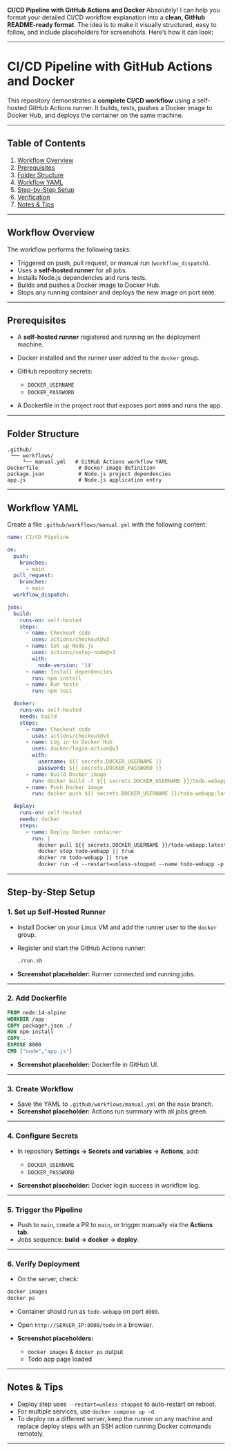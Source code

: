 **CI/CD Pipeline with GitHub Actions and Docker**
Absolutely! I can help you format your detailed CI/CD workflow explanation into a **clean, GitHub README-ready format**. The idea is to make it visually structured, easy to follow, and include placeholders for screenshots. Here’s how it can look:

---

# CI/CD Pipeline with GitHub Actions and Docker

This repository demonstrates a **complete CI/CD workflow** using a self-hosted GitHub Actions runner. It builds, tests, pushes a Docker image to Docker Hub, and deploys the container on the same machine.

---

## Table of Contents

1. [Workflow Overview](#workflow-overview)
2. [Prerequisites](#prerequisites)
3. [Folder Structure](#folder-structure)
4. [Workflow YAML](#workflow-yaml)
5. [Step-by-Step Setup](#step-by-step-setup)
6. [Verification](#verification)
7. [Notes & Tips](#notes--tips)

---

## Workflow Overview

The workflow performs the following tasks:

* Triggered on push, pull request, or manual run (`workflow_dispatch`).
* Uses a **self-hosted runner** for all jobs.
* Installs Node.js dependencies and runs tests.
* Builds and pushes a Docker image to Docker Hub.
* Stops any running container and deploys the new image on port `8000`.

---

## Prerequisites

* A **self-hosted runner** registered and running on the deployment machine.
* Docker installed and the runner user added to the `docker` group.
* GitHub repository secrets:

  * `DOCKER_USERNAME`
  * `DOCKER_PASSWORD`
* A Dockerfile in the project root that exposes port `8000` and runs the app.

---

## Folder Structure

```
.github/
 └── workflows/
     └── manual.yml   # GitHub Actions workflow YAML
Dockerfile             # Docker image definition
package.json           # Node.js project dependencies
app.js                 # Node.js application entry
```

---

## Workflow YAML

Create a file `.github/workflows/manual.yml` with the following content:

```yaml
name: CI/CD Pipeline

on:
  push:
    branches:
      - main
  pull_request:
    branches:
      - main
  workflow_dispatch:

jobs:
  build:
    runs-on: self-hosted
    steps:
      - name: Checkout code
        uses: actions/checkout@v3
      - name: Set up Node.js
        uses: actions/setup-node@v3
        with:
          node-version: '14'
      - name: Install dependencies
        run: npm install
      - name: Run tests
        run: npm test

  docker:
    runs-on: self-hosted
    needs: build
    steps:
      - name: Checkout code
        uses: actions/checkout@v3
      - name: Log in to Docker Hub
        uses: docker/login-action@v3
        with:
          username: ${{ secrets.DOCKER_USERNAME }}
          password: ${{ secrets.DOCKER_PASSWORD }}
      - name: Build Docker image
        run: docker build -t ${{ secrets.DOCKER_USERNAME }}/todo-webapp:latest .
      - name: Push Docker image
        run: docker push ${{ secrets.DOCKER_USERNAME }}/todo-webapp:latest

  deploy:
    runs-on: self-hosted
    needs: docker
    steps:
      - name: Deploy Docker container
        run: |
          docker pull ${{ secrets.DOCKER_USERNAME }}/todo-webapp:latest
          docker stop todo-webapp || true
          docker rm todo-webapp || true
          docker run -d --restart=unless-stopped --name todo-webapp -p 8000:8000 ${{ secrets.DOCKER_USERNAME }}/todo-webapp:latest
```

---

## Step-by-Step Setup

### 1. Set up Self-Hosted Runner

* Install Docker on your Linux VM and add the runner user to the `docker` group.
* Register and start the GitHub Actions runner:

  ```bash
  ./run.sh
  ```
* **Screenshot placeholder:** Runner connected and running jobs.

---

### 2. Add Dockerfile

```dockerfile
FROM node:14-alpine
WORKDIR /app
COPY package*.json ./
RUN npm install
COPY . .
EXPOSE 8000
CMD ["node","app.js"]
```

* **Screenshot placeholder:** Dockerfile in GitHub UI.

---

### 3. Create Workflow

* Save the YAML to `.github/workflows/manual.yml` on the `main` branch.
* **Screenshot placeholder:** Actions run summary with all jobs green.

---

### 4. Configure Secrets

* In repository **Settings → Secrets and variables → Actions**, add:

  * `DOCKER_USERNAME`
  * `DOCKER_PASSWORD`
* **Screenshot placeholder:** Docker login success in workflow log.

---

### 5. Trigger the Pipeline

* Push to `main`, create a PR to `main`, or trigger manually via the **Actions tab**.
* Jobs sequence: **build → docker → deploy**.

---

### 6. Verify Deployment

* On the server, check:

```bash
docker images
docker ps
```

* Container should run as `todo-webapp` on port `8000`.
* Open `http://SERVER_IP:8000/todo` in a browser.
* **Screenshot placeholders:**

  * `docker images` & `docker ps` output
  * Todo app page loaded

---

## Notes & Tips

* Deploy step uses `--restart=unless-stopped` to auto-restart on reboot.
* For multiple services, use `docker compose up -d`.
* To deploy on a different server, keep the runner on any machine and replace deploy steps with an SSH action running Docker commands remotely.

---
